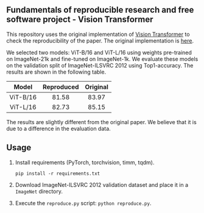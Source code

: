 ## Fundamentals of reproducible research and free software project - Vision Transformer

This repository uses the original implementation of [Vision Transformer](https://arxiv.org/abs/2010.11929) to check the reproducibility of the paper. The original implementation is [here](https://github.com/google-research/vision_transformer).

We selected two models: ViT-B/16 and ViT-L/16 using weights pre-trained on ImageNet-21k and fine-tuned on ImageNet-1k. We evaluate these models on the validation split of ImageNet-ILSVRC 2012 using Top1-accuracy. The results are shown in the following table.

| Model | Reproduced | Original |
| :---: | :---: | :---: |
| ViT-B/16 | 81.58 | 83.97 |
| ViT-L/16 | 82.73 | 85.15 |

The results are slightly different from the original paper. We believe that it is due to a difference in the evaluation data.

## Usage
1. Install requirements (PyTorch, torchvision, timm, tqdm).
    ```
    pip install -r requirements.txt
    ```

2. Download ImageNet-ILSVRC 2012 validation dataset and place it in a `ImageNet` directory.
3. Execute the `reproduce.py` script: `python reproduce.py`.
